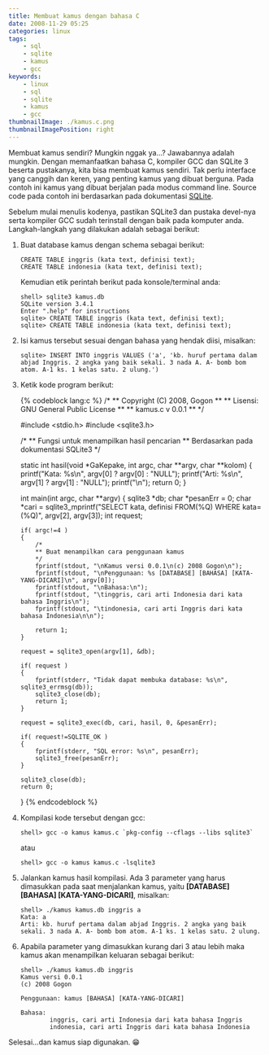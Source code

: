 ```yaml
---
title: Membuat kamus dengan bahasa C
date: 2008-11-29 05:25
categories: linux
tags:
    - sql
    - sqlite
    - kamus
    - gcc
keywords:
    - linux
    - sql
    - sqlite
    - kamus
    - gcc
thumbnailImage: ./kamus.c.png
thumbnailImagePosition: right
---
```


Membuat kamus sendiri? Mungkin nggak ya…? Jawabannya adalah mungkin. Dengan memanfaatkan bahasa C, kompiler GCC dan SQLite 3 beserta pustakanya, kita bisa membuat kamus sendiri. Tak perlu interface yang canggih dan keren, yang penting kamus yang dibuat berguna. Pada contoh ini kamus yang dibuat berjalan pada modus command line. Source code pada contoh ini berdasarkan pada dokumentasi [SQLite](http://www.sqlite.org/).
<!-- more -->

Sebelum mulai menulis kodenya, pastikan SQLite3 dan pustaka devel-nya serta kompiler GCC sudah terinstall dengan baik pada komputer anda. Langkah-langkah yang dilakukan adalah sebagai berikut:

1. Buat database kamus dengan schema sebagai berikut:

   ```sqlite
   CREATE TABLE inggris (kata text, definisi text);
   CREATE TABLE indonesia (kata text, definisi text);
   ```

   Kemudian etik perintah berikut pada konsole/terminal anda:

   ```shell
   shell> sqlite3 kamus.db
   SQLite version 3.4.1
   Enter ".help" for instructions
   sqlite> CREATE TABLE inggris (kata text, definisi text);
   sqlite> CREATE TABLE indonesia (kata text, definisi text);
   ```

2. Isi kamus tersebut sesuai dengan bahasa yang hendak diisi, misalkan:

   ```
   sqlite> INSERT INTO inggris VALUES ('a', 'kb. huruf pertama dalam abjad Inggris. 2 angka yang baik sekali. 3 nada A. A- bomb bom atom. A-1 ks. 1 kelas satu. 2 ulung.')
   ```

3. Ketik kode program berikut:

   {% codeblock lang:c %}
   /*
   **  Copyright (C) 2008, Gogon
   **
   **  Lisensi: GNU General Public License
   **
   **  kamus.c v 0.0.1
   **
   */
    
   #include <stdio.h>
   #include <sqlite3.h>
    
   /*
   ** Fungsi untuk menampilkan hasil pencarian
   ** Berdasarkan pada dokumentasi SQLite3
   */
    
   static int hasil(void *GaKepake, int argc, char **argv, char **kolom)
   {
       printf("Kata: %s\n", argv[0] ? argv[0] : "NULL");
       printf("Arti: %s\n", argv[1] ? argv[1] : "NULL");
       printf("\n");
       return 0;
   }
    
   int main(int argc, char **argv)
   {
       sqlite3 *db;
       char *pesanErr = 0;
       char *cari = sqlite3_mprintf("SELECT kata, definisi FROM(%Q) WHERE kata=(%Q)", argv[2], argv[3]);
       int request;
    
       if( argc!=4 )
       {
           /*
           ** Buat menampilkan cara penggunaan kamus
           */
           fprintf(stdout, "\nKamus versi 0.0.1\n(c) 2008 Gogon\n");
           fprintf(stdout, "\nPenggunaan: %s [DATABASE] [BAHASA] [KATA-YANG-DICARI]\n", argv[0]);
           fprintf(stdout, "\nBahasa:\n");
           fprintf(stdout, "\tinggris, cari arti Indonesia dari kata bahasa Inggris\n");
           fprintf(stdout, "\tindonesia, cari arti Inggris dari kata bahasa Indonesia\n\n");
    
           return 1;
       }
    
       request = sqlite3_open(argv[1], &db);
    
       if( request )
       {
           fprintf(stderr, "Tidak dapat membuka database: %s\n", sqlite3_errmsg(db));
           sqlite3_close(db);
           return 1;
       }
    
       request = sqlite3_exec(db, cari, hasil, 0, &pesanErr);
    
       if( request!=SQLITE_OK )
       {
           fprintf(stderr, "SQL error: %s\n", pesanErr);
           sqlite3_free(pesanErr);
       }
    
       sqlite3_close(db);
       return 0;
   }
   {% endcodeblock %}

4. Kompilasi kode tersebut dengan gcc:

   ```
   shell> gcc -o kamus kamus.c `pkg-config --cflags --libs sqlite3`
   ```

   atau

   ```
   shell> gcc -o kamus kamus.c -lsqlite3
   ```

5. Jalankan kamus hasil kompilasi. Ada 3 parameter yang harus dimasukkan pada saat menjalankan kamus, yaitu **[DATABASE] [BAHASA] [KATA-YANG-DICARI]**, misalkan:

   ```
   shell> ./kamus kamus.db inggris a
   Kata: a
   Arti: kb. huruf pertama dalam abjad Inggris. 2 angka yang baik sekali. 3 nada A. A- bomb bom atom. A-1 ks. 1 kelas satu. 2 ulung.
   ```

6. Apabila parameter yang dimasukkan kurang dari 3 atau lebih maka kamus akan menampilkan keluaran sebagai berikut:

   ```
   shell> ./kamus kamus.db inggris
   Kamus versi 0.0.1
   (c) 2008 Gogon
    
   Penggunaan: kamus [BAHASA] [KATA-YANG-DICARI]
    
   Bahasa:
           inggris, cari arti Indonesia dari kata bahasa Inggris
           indonesia, cari arti Inggris dari kata bahasa Indonesia
   ```

Selesai…dan kamus siap digunakan. 😁
